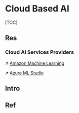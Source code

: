 # Cloud Based AI

[TOC]



## Res
### Cloud AI Services Providers
↗ [Amazon Machine Learning](../../../../🌁%20Cloud%20Native/🌵%20Cloud%20Overview/Cloud%20Platform%20Services%20(Cloud%20Applications)%20&%20Cloud%20Service%20Providers/AWS/Amazon%20Computing/Amazon%20Machine%20Learning/Amazon%20Machine%20Learning.md)

↗ [Azure ML Studio](../../../../🌁%20Cloud%20Native/🌵%20Cloud%20Overview/Cloud%20Platform%20Services%20(Cloud%20Applications)%20&%20Cloud%20Service%20Providers/Azure/Azure%20Computing/Azure%20ML%20Studio/Azure%20ML%20Studio.md)



## Intro



## Ref

